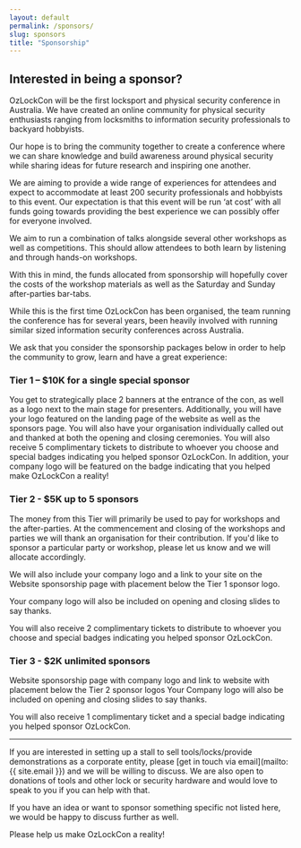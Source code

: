 ```yaml
---
layout: default
permalink: /sponsors/
slug: sponsors
title: "Sponsorship"
---
```


## Interested in being a sponsor?

OzLockCon will be the first locksport and physical security conference in Australia. We have created an online community for physical security enthusiasts ranging from locksmiths to information security professionals to backyard hobbyists.

Our hope is to bring the community together to create a conference where we can share knowledge and build awareness around physical security while sharing ideas for future research and inspiring one another.

We are aiming to provide a wide range of experiences for attendees and expect to accommodate at least 200 security professionals and hobbyists to this event. Our expectation is that this event will be run ‘at cost’ with all funds going towards providing the best experience we can possibly offer for everyone involved.

We aim to run a combination of talks alongside several other workshops as well as competitions. This should allow attendees to both learn by listening and through hands-on workshops.

With this in mind, the funds allocated from sponsorship will hopefully cover the costs of the workshop materials as well as the Saturday and Sunday after-parties bar-tabs.

While this is the first time OzLockCon has been organised, the team running the conference has for several years, been heavily involved with running similar sized information security conferences across Australia.

We ask that you consider the sponsorship packages below in order to help the community to grow, learn and have a great experience:

### Tier 1 – $10K for a single special sponsor

You get to strategically place 2 banners at the entrance of the con, as well as a logo next to the main stage for presenters. Additionally, you will have your logo featured on the landing page of the website as well as the sponsors page. You will also have your organisation individually called out and thanked at both the opening and closing ceremonies. You will also receive 5 complimentary tickets to distribute to whoever you choose and special badges indicating you helped sponsor OzLockCon. In addition, your company logo will be featured on the badge indicating that you helped make OzLockCon a reality!

### Tier 2 - $5K up to 5 sponsors

The money from this Tier will primarily be used to pay for workshops and the after-parties. At the commencement and closing of the workshops and parties we will thank an organisation for their contribution. If you'd like to sponsor a particular party or workshop, please let us know and we will allocate accordingly.

We will also include your company logo and a link to your site on the Website sponsorship page with placement below the Tier 1 sponsor logo.

Your company logo will also be included on opening and closing slides to say thanks.

You will also receive 2 complimentary tickets to distribute to whoever you choose and special badges indicating you helped sponsor OzLockCon.

### Tier 3 - $2K unlimited sponsors

Website sponsorship page with company logo and link to website with placement below the Tier 2 sponsor logos
Your Company logo will also be included on opening and closing slides to say thanks.

You will also receive 1 complimentary ticket and a special badge indicating you helped sponsor OzLockCon.

***

If you are interested in setting up a stall to sell tools/locks/provide demonstrations as a corporate entity, please [get in touch via email](mailto:{{ site.email }}) and we will be willing to discuss. We are also open to donations of tools and other lock or security hardware and would love to speak to you if you can help with that.

If you have an idea or want to sponsor something specific not listed here, we would be happy to discuss further as well.

Please help us make OzLockCon a reality!
